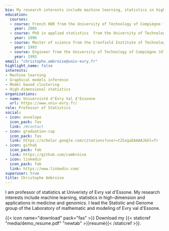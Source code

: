 ```yaml
---
bio: My research interests include machine learning, statistics in high-dimension and applications in medicine and genomics.
education:
  courses:
  - course: French HDR from the University of Technology of Compiègne (France)
    year: 2005
  - course: PhD in applied statistics  from the University of Technology of Compiègne (France)
    year: 1996
  - course: Master of science from the Cranfield Institute of Technology (UK).
    year: 1993
  - course: Engineer from the University of Technology of Compiègne (UTC, France)
    year: 1993
email: "christophe.ambroise@univ-evry.fr"
highlight_name: false
interests:
- Machine learning
- Graphical models inference
- Model based clustering
- High-dimensional statistics
organizations:
- name: Univervisté d'Évry Val d'Essonne
  url: https://www.univ-evry.fr/
role: Professor of Statistics
social:
- icon: envelope
  icon_pack: fas
  link: /#contact
- icon: graduation-cap
  icon_pack: fas
  link: https://scholar.google.com/citations?user=t2SxgaEAAAAJ&hl=fr
- icon: github
  icon_pack: fab
  link: https://github.com/cambroise
- icon: linkedin
  icon_pack: fab
  link: https://www.linkedin.com/
superuser: true
title: Christophe Ambroise
---
```


I am  professor of statistics at Univeristy of Evry val d'Essone. My research interests include machine learning, statistics in high-dimension and applications in medicine and genomics. I lead the Statistic and Genome group of the Laboratory of mathematic and modeling of Evry val d'Essone.



{{< icon name="download" pack="fas" >}} Download my {{< staticref "media/demo_resume.pdf" "newtab" >}}resumé{{< /staticref >}}.
